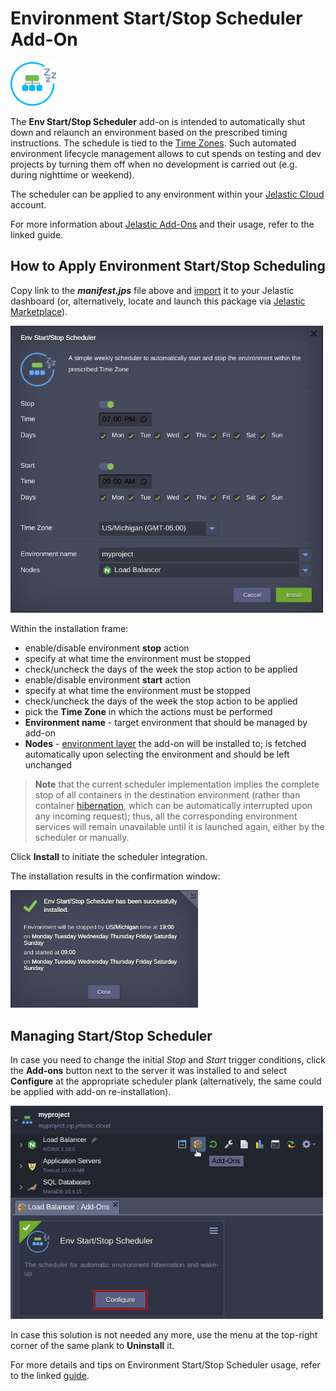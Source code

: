 # Environment Start/Stop Scheduler Add-On

![scheduler-logo](images/scheduler-logo.png)

The **Env Start/Stop Scheduler** add-on is intended to automatically shut down and relaunch an environment based on the prescribed timing instructions. The schedule is tied to the [Time Zones](https://en.wikipedia.org/wiki/Time_zone).  Such automated environment lifecycle management allows to cut spends on testing and dev projects by turning them off when no development is carried out (e.g. during nighttime or weekend).

The scheduler can be applied to any environment within your [Jelastic Cloud](https://jelastic.cloud/) account.

For more information about [Jelastic Add-Ons](https://github.com/jelastic-jps/jpswiki/wiki/Jelastic-Addons) and their usage, refer to the linked guide.

## How to Apply Environment Start/Stop Scheduling

Copy link to the **_manifest.jps_** file above and [import](https://docs.jelastic.com/environment-import) it to your Jelastic dashboard (or, alternatively, locate and launch this package via [Jelastic Marketplace](https://docs.jelastic.com/marketplace)).

<p align="left"> 
<img src="images/install.png" width="500">
</p>

Within the installation frame:
- enable/disable environment **stop** action  
- specify at what time the environment must be stopped  
- check/uncheck the days of the week the stop action to be applied  
- enable/disable environment **start** action  
- specify at what time the environment must be stopped  
- check/uncheck the days of the week the stop action to be applied  
- pick the **Time Zone** in which the actions must be performed  
- **Environment name** - target environment that should be managed by add-on  
- **Nodes** - [environment layer](https://docs.jelastic.com/jelastic-basic-hosting-concepts#layer) the add-on will be installed to; is fetched automatically upon selecting the environment and should be left unchanged  

> **Note** that the current scheduler implementation implies the complete stop of all containers in the destination environment (rather than container [hibernation](https://docs.jelastic.com/resources-utilization), which can be automatically interrupted upon any incoming request); thus, all the corresponding environment services will remain unavailable until it is launched again, either by the scheduler or manually.            

Click **Install** to initiate the scheduler integration.

The installation results in the confirmation window:

<p align="left"> 
<img src="images/success.png" width="300">
</p>

## Managing Start/Stop Scheduler

In case you need to change the initial *Stop* and *Start* trigger conditions, click the **Add-ons** button next to the server it was installed to and select **Configure** at the appropriate scheduler plank (alternatively, the same could be applied with add-on re-installation).

<p align="left"> 
<img src="images/configuration.png" width="500">
</p>

In case this solution is not needed any more, use the menu at the top-right corner of the same plank to **Uninstall** it.

For more details and tips on Environment Start/Stop Scheduler usage, refer to the linked [guide](http://blog.jelastic.com/2017/05/18/start-stop-environment-scheduler-save-cloud-costs/).
